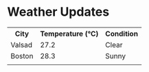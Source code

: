 # Weather Updates

<!-- WEATHER-UPDATE-START -->
<table><tr><th>City</th><th>Temperature (°C)</th><th>Condition</th></tr><tr><td>Valsad</td><td>27.2</td><td>Clear</td></tr><tr><td>Boston</td><td>28.3</td><td>Sunny</td></tr><tr><td></td><td></td><td></td></tr></table>
<!-- WEATHER-UPDATE-END -->
